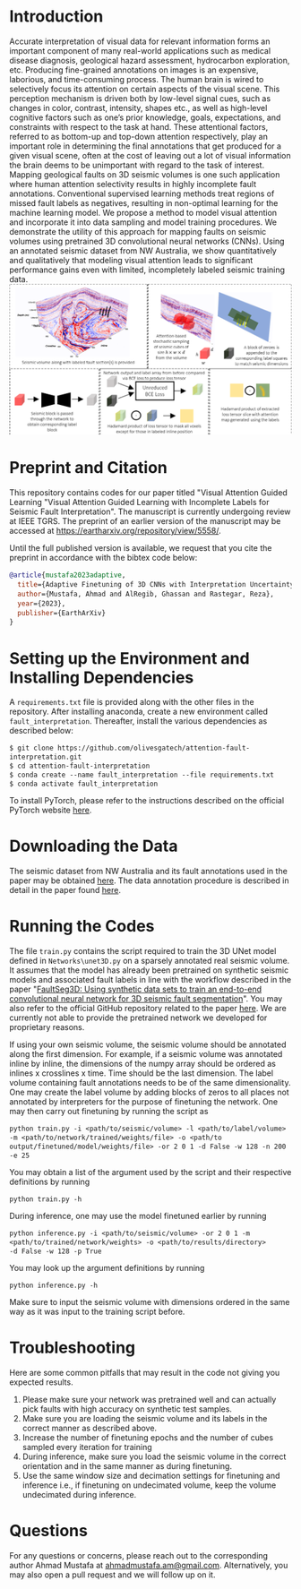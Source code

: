 # Introduction
Accurate interpretation of visual data for relevant information forms an important component of many real-world applications such as medical disease diagnosis, geological hazard assessment, hydrocarbon exploration, etc. Producing fine-grained annotations on images is an expensive, laborious, and time-consuming process. The human brain is wired to selectively focus its attention on certain aspects of the visual scene. This perception mechanism is driven both by low-level signal cues, such as changes in color, contrast, intensity, shapes etc., as well as high-level cognitive factors such as one’s prior knowledge, goals, expectations, and constraints with respect to the task at hand. These attentional factors, referred to as bottom-up and top-down attention respectively, play an important role in determining the final annotations that get produced for a given visual scene, often at the cost of leaving out a lot of visual information the brain deems to be unimportant with regard to the task of interest. Mapping geological faults on 3D seismic volumes is one such application where human attention selectivity results in highly incomplete fault annotations. Conventional supervised learning methods treat regions of missed fault labels as negatives, resulting in non-optimal learning for the machine learning model. We propose a method to model visual attention and incorporate it into data sampling and model training procedures. We demonstrate the utility of this approach for mapping faults on seismic volumes using pretrained 3D convolutional neural networks (CNNs). Using an annotated seismic dataset from NW Australia, we show quantitatively and qualitatively that modeling visual attention leads to significant performance gains even with limited, incompletely labeled seismic training data.
![Local Image](demo/masking-process.png)

# Preprint and Citation
This repository contains codes for our paper titled "Visual Attention Guided Learning "Visual Attention Guided Learning 
with Incomplete Labels for Seismic Fault Interpretation". The manuscript is currently undergoing review at IEEE TGRS. 
The preprint of an earlier version of the manuscript may be accessed at https://eartharxiv.org/repository/view/5558/.

Until the full published version is available, we request that you cite the preprint in accordance with the bibtex code 
below:

```bibtex
@article{mustafa2023adaptive,
  title={Adaptive Finetuning of 3D CNNs with Interpretation Uncertainty for Seismic Fault Prediction},
  author={Mustafa, Ahmad and AlRegib, Ghassan and Rastegar, Reza},
  year={2023},
  publisher={EarthArXiv}
}
```

# Setting up the Environment and Installing Dependencies
A `requirements.txt` file is provided along with the other files in the repository. After installing anaconda, create
a new environment called `fault_interpretation`. Thereafter, install the various dependencies as described below:
```commandline
$ git clone https://github.com/olivesgatech/attention-fault-interpretation.git
$ cd attention-fault-interpretation
$ conda create --name fault_interpretation --file requirements.txt
$ conda activate fault_interpretation
```
To install PyTorch, please refer to the instructions described on the official PyTorch website [here](https://pytorch.org/get-started/locally/).

# Downloading the Data
The seismic dataset from NW Australia and its fault annotations used in the paper may be obtained [here](https://dataverse.harvard.edu/dataset.xhtml?persistentId=doi:10.7910/DVN/YBYGBK).
The data annotation procedure is described in detail in the paper found [here](https://www.sciencedirect.com/science/article/pii/S2352340921005035).

# Running the Codes
The file `train.py` contains the script required to train the 3D UNet model defined in `Networks\unet3D.py` on a sparsely annotated real seismic volume. It assumes 
that the model has already been pretrained on synthetic seismic models and associated fault labels in line with the workflow described in the paper "[FaultSeg3D: Using 
synthetic data sets to train an end-to-end convolutional neural network for 3D seismic fault segmentation](https://library.seg.org/doi/abs/10.1190/geo2018-0646.1?journalCode=gpysa7)".
You may also refer to the official GitHub repository related to the paper [here](https://github.com/xinwucwp/faultSeg). 
We are currently not able to provide the pretrained network we developed for proprietary reasons.

If using your own seismic volume, the seismic volume should be annotated along the first dimension. For example, 
if a seismic volume was annotated inline by inline, the dimensions of the numpy array should be ordered as inlines x crosslines x time. Time should be the last dimension.
The label volume containing fault annotations needs to be of the same dimensionality. One may create the label volume by adding blocks of zeros to all places not annotated 
by interpreters for the purpose of finetuning the network. One may then carry out finetuning by running the script as 

```commandline
python train.py -i <path/to/seismic/volume> -l <path/to/label/volume> -m <path/to/network/trained/weights/file> -o <path/to
output/finetuned/model/weights/file> -or 2 0 1 -d False -w 128 -n 200 -e 25
```
You may obtain a list of the argument used by the script and their respective definitions by running 

```commandline
python train.py -h
```

During inference, one may use the model finetuned earlier by running 

```commandline
python inference.py -i <path/to/seismic/volume> -or 2 0 1 -m <path/to/trained/network/weights> -o <path/to/results/directory> 
-d False -w 128 -p True
```

You may look up the argument definitions by running 
```commandline
python inference.py -h
```
Make sure to input the seismic volume with dimensions ordered in the same way as it was input to the training script before. 

# Troubleshooting
Here are some common pitfalls that may result in the code not giving you expected results.
1. Please make sure your network was pretrained well and can actually pick faults with high accuracy on synthetic test samples.
2. Make sure you are loading the seismic volume and its labels in the correct manner as described above. 
3. Increase the number of finetuning epochs and the number of cubes sampled every iteration for training
4. During inference, make sure you load the seismic volume in the correct orientation and in the same manner as during finetuning. 
5. Use the same window size and decimation settings for finetuning and inference i.e., if finetuning on undecimated volume, 
keep the volume undecimated during inference. 

# Questions
For any questions or concerns, please reach out to the corresponding author Ahmad Mustafa at ahmadmustafa.am@gmail.com.
Alternatively, you may also open a pull request and we will follow up on it. 
